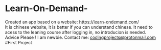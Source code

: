 # Learn-On-Demand-
Created an app based on a website: https://learn-ondemand.com/     
It is chinese website, it is better if you can understand chinese. 
It need to acess to the leaning course after logging in, no introducion is needed.
Advice Please ! I am newbie.
Contact me: codingprojects@protonmail.com
#First Project
